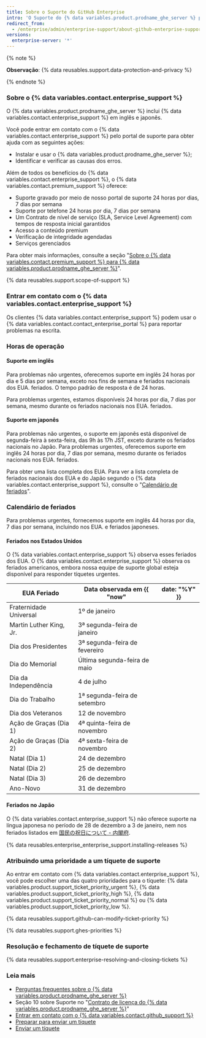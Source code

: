 ```yaml
---
title: Sobre o Suporte do GitHub Enterprise
intro: 'O Suporte do {% data variables.product.prodname_ghe_server %} pode ajudar você a resolver os problemas do seu appliance do {% data variables.product.prodname_ghe_server %}.'
redirect_from:
  - /enterprise/admin/enterprise-support/about-github-enterprise-support
versions:
  enterprise-server: '*'
---
```


{% note %}

**Observação**: {% data reusables.support.data-protection-and-privacy %}

{% endnote %}

### Sobre o {% data variables.contact.enterprise_support %}

O {% data variables.product.prodname_ghe_server %} inclui {% data variables.contact.enterprise_support %} em inglês e japonês.

Você pode entrar em contato com o {% data variables.contact.enterprise_support %} pelo portal de suporte para obter ajuda com as seguintes ações:
 - Instalar e usar o {% data variables.product.prodname_ghe_server %};
 - Identificar e verificar as causas dos erros.

Além de todos os benefícios do {% data variables.contact.enterprise_support %}, o {% data variables.contact.premium_support %} oferece:
  - Suporte gravado por meio de nosso portal de suporte 24 horas por dias, 7 dias por semana
  - Suporte por telefone 24 horas por dia, 7 dias por semana
  - Um Contrato de nível de serviço (SLA, Service Level Agreement) com tempos de resposta inicial garantidos
  - Acesso a conteúdo premium
  - Verificação de integridade agendadas
  - Serviços gerenciados

Para obter mais informações, consulte a seção "[Sobre o {% data variables.contact.premium_support %} para {% data variables.product.prodname_ghe_server %}](/enterprise/admin/guides/enterprise-support/about-github-premium-support-for-github-enterprise-server)".

{% data reusables.support.scope-of-support %}

### Entrar em contato com o {% data variables.contact.enterprise_support %}

Os clientes {% data variables.contact.enterprise_support %} podem usar o {% data variables.contact.contact_enterprise_portal %} para reportar problemas na escrita.

### Horas de operação

#### Suporte em inglês

Para problemas não urgentes, oferecemos suporte em inglês 24 horas por dia e 5 dias por semana, exceto nos fins de semana e feriados nacionais dos EUA. feriados. O tempo padrão de resposta é de 24 horas.

Para problemas urgentes, estamos disponíveis 24 horas por dia, 7 dias por semana, mesmo durante os feriados nacionais nos EUA. feriados.

#### Suporte em japonês

Para problemas não urgentes, o suporte em japonês está disponível de segunda-feira à sexta-feira, das 9h às 17h JST, exceto durante os feriados nacionais no Japão. Para problemas urgentes, oferecemos suporte em inglês 24 horas por dia, 7 dias por semana, mesmo durante os feriados nacionais nos EUA. feriados.

Para obter uma lista completa dos EUA. Para ver a lista completa de feriados nacionais dos EUA e do Japão segundo o {% data variables.contact.enterprise_support %}, consulte o "[Calendário de feriados](#holiday-schedules)".

### Calendário de feriados

Para problemas urgentes, fornecemos suporte em inglês 44 horas por dia, 7 dias por semana, incluindo nos EUA. e feriados japoneses.

#### Feriados nos Estados Unidos

O {% data variables.contact.enterprise_support %} observa esses feriados dos EUA. O {% data variables.contact.enterprise_support %} observa os feriados americanos, embora nossa equipe de suporte global esteja disponível para responder tíquetes urgentes.

| EUA Feriado             | Data observada em {{ "now"    | date: "%Y" }} |
| ----------------------- | ----------------------------- | ------------- |
| Fraternidade Universal  | 1º de janeiro                 |               |
| Martin Luther King, Jr. | 3ª segunda-feira de janeiro   |               |
| Dia dos Presidentes     | 3ª segunda-feira de fevereiro |               |
| Dia do Memorial         | Última segunda-feira de maio  |               |
| Dia da Independência    | 4 de julho                    |               |
| Dia do Trabalho         | 1ª segunda-feira de setembro  |               |
| Dia dos Veteranos       | 12 de novembro                |               |
| Ação de Graças (Dia 1)  | 4ª quinta-feira de novembro   |               |
| Ação de Graças (Dia 2)  | 4ª sexta-feira de novembro    |               |
| Natal (Dia 1)           | 24 de dezembro                |               |
| Natal (Dia 2)           | 25 de dezembro                |               |
| Natal (Dia 3)           | 26 de dezembro                |               |
| Ano-Novo                | 31 de dezembro                |               |

#### Feriados no Japão

O {% data variables.contact.enterprise_support %} não oferece suporte na língua japonesa no período de 28 de dezembro a 3 de janeiro, nem nos feriados listados em [国民の祝日について - 内閣府](https://www8.cao.go.jp/chosei/shukujitsu/gaiyou.html).

{% data reusables.enterprise_enterprise_support.installing-releases %}

### Atribuindo uma prioridade a um tíquete de suporte

Ao entrar em contato com {% data variables.contact.enterprise_support %}, você pode escolher uma das quatro prioridades para o tíquete: {% data variables.product.support_ticket_priority_urgent %}, {% data variables.product.support_ticket_priority_high %}, {% data variables.product.support_ticket_priority_normal %} ou {% data variables.product.support_ticket_priority_low %}.

{% data reusables.support.github-can-modify-ticket-priority %}

{% data reusables.support.ghes-priorities %}

### Resolução e fechamento de tíquete de suporte

{% data reusables.support.enterprise-resolving-and-closing-tickets %}

### Leia mais

- [Perguntas frequentes sobre o {% data variables.product.prodname_ghe_server %}](https://enterprise.github.com/faq)
- Seção 10 sobre Suporte no "[Contrato de licença do {% data variables.product.prodname_ghe_server %}](https://enterprise.github.com/license)"
- [Entrar em contato com o {% data variables.contact.github_support %}](/enterprise/admin/guides/enterprise-support/reaching-github-support)
- [Preparar para enviar um tíquete](/enterprise/admin/guides/enterprise-support/preparing-to-submit-a-ticket)
- [Enviar um tíquete](/enterprise/admin/guides/enterprise-support/submitting-a-ticket)
